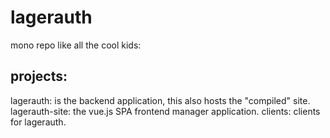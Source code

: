# lagerauth


mono repo like all the cool kids:

## projects:
lagerauth: is the backend application, this also hosts the "compiled" site.
lagerauth-site: the vue.js SPA frontend manager application.
clients: clients for lagerauth.
